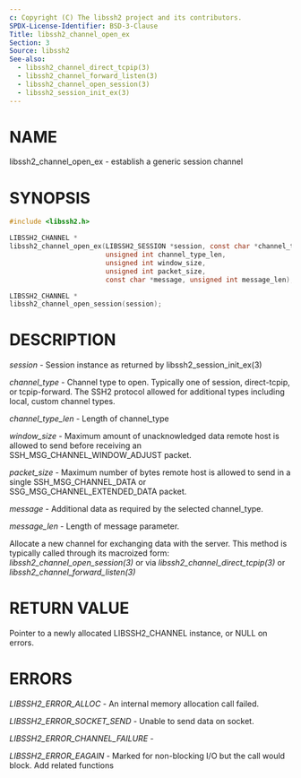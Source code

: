 ```yaml
---
c: Copyright (C) The libssh2 project and its contributors.
SPDX-License-Identifier: BSD-3-Clause
Title: libssh2_channel_open_ex
Section: 3
Source: libssh2
See-also:
  - libssh2_channel_direct_tcpip(3)
  - libssh2_channel_forward_listen(3)
  - libssh2_channel_open_session(3)
  - libssh2_session_init_ex(3)
---
```


# NAME

libssh2_channel_open_ex - establish a generic session channel

# SYNOPSIS

~~~c
#include <libssh2.h>

LIBSSH2_CHANNEL *
libssh2_channel_open_ex(LIBSSH2_SESSION *session, const char *channel_type,
                        unsigned int channel_type_len,
                        unsigned int window_size,
                        unsigned int packet_size,
                        const char *message, unsigned int message_len);

LIBSSH2_CHANNEL *
libssh2_channel_open_session(session);
~~~

# DESCRIPTION

*session* - Session instance as returned by libssh2_session_init_ex(3)

*channel_type* - Channel type to open. Typically one of session,
direct-tcpip, or tcpip-forward. The SSH2 protocol allowed for additional
types including local, custom channel types.

*channel_type_len* - Length of channel_type

*window_size* - Maximum amount of unacknowledged data remote host is
allowed to send before receiving an SSH_MSG_CHANNEL_WINDOW_ADJUST packet.

*packet_size* - Maximum number of bytes remote host is allowed to send
in a single SSH_MSG_CHANNEL_DATA or SSG_MSG_CHANNEL_EXTENDED_DATA packet.

*message* - Additional data as required by the selected channel_type.

*message_len* - Length of message parameter.

Allocate a new channel for exchanging data with the server. This method is
typically called through its macroized form:
*libssh2_channel_open_session(3)* or via *libssh2_channel_direct_tcpip(3)*
or *libssh2_channel_forward_listen(3)*

# RETURN VALUE

Pointer to a newly allocated LIBSSH2_CHANNEL instance, or NULL on errors.

# ERRORS

*LIBSSH2_ERROR_ALLOC* - An internal memory allocation call failed.

*LIBSSH2_ERROR_SOCKET_SEND* - Unable to send data on socket.

*LIBSSH2_ERROR_CHANNEL_FAILURE* -

*LIBSSH2_ERROR_EAGAIN* - Marked for non-blocking I/O but the call would block.
Add related functions
